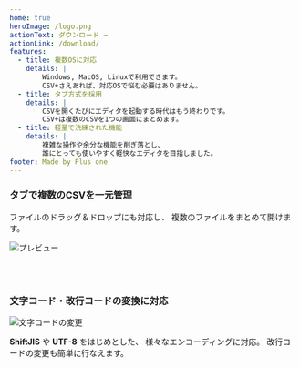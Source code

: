 ```yaml
---
home: true
heroImage: /logo.png
actionText: ダウンロード →
actionLink: /download/
features:
  - title: 複数OSに対応
    details: |
        Windows, MacOS, Linuxで利用できます。
        CSV+さえあれば、対応OSで悩む必要はありません。
  - title: タブ方式を採用
    details: |
        CSVを開くたびにエディタを起動する時代はもう終わりです。
        CSV+は複数のCSVを1つの画面にまとめます。
  - title: 軽量で洗練された機能
    details: |
        複雑な操作や余分な機能を削ぎ落とし、
        誰にとっても使いやすく軽快なエディタを目指しました。
footer: Made by Plus one
---
```


### タブで複数のCSVを一元管理

ファイルのドラッグ＆ドロップにも対応し、 複数のファイルをまとめて開けます。

![プレビュー](/csv-plus/assets/img/preview.png)


<br>
<br>

### 文字コード・改行コードの変換に対応

![文字コードの変更](/csv-plus/assets/img/encoding.png)

**ShiftJIS** や **UTF-8** をはじめとした、 様々なエンコーディングに対応。
改行コードの変更も簡単に行なえます。



<!-- CSV+トップ -->
<ins class="adsbygoogle"
style="display:block"
data-ad-client="ca-pub-9835503912749997"
data-ad-slot="5490238785"
data-ad-format="auto"
data-full-width-responsive="true"></ins>
<script>
     (adsbygoogle = window.adsbygoogle || []).push({});
</script>

<style lang="stylus">
.content__default
    text-align: center
</style>
